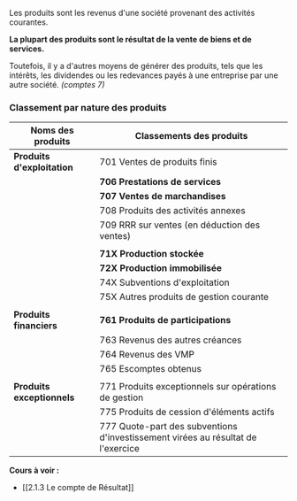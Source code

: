 Les produits sont les revenus d'une société provenant des activités courantes. 

**La plupart des produits sont le résultat de la vente de biens et de services.**

Toutefois, il y a d'autres moyens de générer des produits, tels que les intérêts, les dividendes ou les redevances payés à une entreprise par une autre société. *(comptes 7)*

### Classement par nature des produits

| Noms des produits           | Classements des produits                             |
| --------------------------- | ---------------------------------------------------- |
| **Produits d'exploitation** | 701 Ventes de produits finis                         |
|                             | **706 Prestations de services**                          |
|                             | **707 Ventes de marchandises**                           |
|                             | 708 Produits des activités annexes                   |
|                             | 709 RRR sur ventes (en déduction des ventes)         |
|                             |                                                      |
|                             | **71X Production stockée**                               |
|                             | **72X Production immobilisée**                           |
|                             | 74X Subventions d'exploitation                       |
|                             | 75X Autres produits de gestion courante              |
|                             |                                                      |
| **Produits financiers**     | **761 Produits de participations**                       |
|                             | 763 Revenus des autres créances                      |
|                             | 764 Revenus des VMP                                  |
|                             | 765 Escomptes obtenus                                |
|                             |                                                      |
| **Produits exceptionnels**  | 771 Produits exceptionnels sur opérations de gestion |
|                             | 775 Produits de cession d'éléments actifs           |
|                             | 777 Quote-part des subventions d'investissement virées au résultat de l'exercice |

**Cours à voir :**
- [[2.1.3 Le compte de Résultat]]